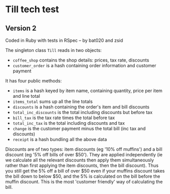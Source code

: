 Till tech test
==============

Version 2
---------

Coded in Ruby with tests in RSpec – by bat020 and zsid

The singleton class `Till` reads in two objects:

* `coffee_shop` contains the shop details: prices, tax rate, discounts
* `customer_order` is a hash containing order information and customer payment

It has four public methods:

* `items` is a hash keyed by item name, containing quantity, price per item and line total
* `items_total` sums up all the line totals
* `discounts` is a hash containing the order's item and bill discounts
* `total_inc_discounts` is the total including discounts but before tax
* `bill_tax` is the tax rate times the total before tax
* `total_inc_tax` is the total including discounts and tax
* `change` is the customer payment minus the total bill (inc tax and discounts)
* `receipt` is a hash bundling all the above data

Discounts are of two types: item discounts (eg '10% off muffins') and a bill discount (eg '5% off bills of over $50'). They are applied independently (ie we calculate all the relevant discounts then apply them simultaneously rather than first applying the item discounts, then the bill discount). Thus you still get the 5% off a bill of over $50 even if your muffins discount takes the bill down to below $50, and the 5% is calculated on the bill before the muffin discount. This is the most 'customer friendly' way of calculating the bill.

